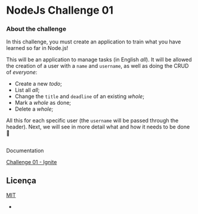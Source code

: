 
# NodeJs Challenge 01

### About the challenge


In this challenge, you must create an application to train what you have learned so far in Node.js!

This will be an application to manage tasks (in English *all*). It will be allowed the creation of a user with a `name` and `username`, as well as doing the CRUD of *everyone*:

- Create a new *todo*;
- List all *all*;
- Change the `title` and `deadline` of an existing *whole*;
- Mark a *whole* as done;
- Delete a *whole*;

All this for each specific user (the `username` will be passed through the header). Next, we will see in more detail what and how it needs to be done 🚀


## 
Documentation


[Challenge 01 - Ignite](https://www.notion.so/Desafio-01-Conceitos-do-Node-js-59ccb235aecd43a6a06bf09a24e7ede8#86b65a2ba7344505887eb31b67092320)


## Licença

[MIT](https://choosealicense.com/licenses/mit/)

 - 